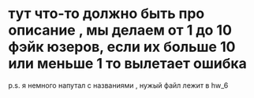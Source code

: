 # тут что-то должно быть про описание , мы делаем от 1 до 10 фэйк юзеров, если их больше 10 или меньше 1 то вылетает ошибка

p.s. я немного напутал с названиями , нужый файл лежит в hw_6